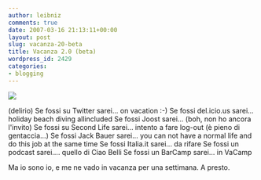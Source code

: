 ```yaml
---
author: leibniz
comments: true
date: 2007-03-16 21:13:11+00:00
layout: post
slug: vacanza-20-beta
title: Vacanza 2.0 (beta)
wordpress_id: 2429
categories:
- blogging
---
```


![](http://www.leibniz-blogs.it/gallery/tanning.png)

(delirio)
Se fossi su Twitter sarei... on vacation :-)
Se fossi del.icio.us sarei... holiday beach diving allincluded
Se fossi Joost sarei... (boh, non ho ancora l'invito)
Se fossi su Second Life sarei... intento a fare log-out (è pieno di gentaccia...)
Se fossi Jack Bauer sarei... you can not have a normal life and do this job at the same time
Se fossi Italia.it sarei... da rifare
Se fossi un podcast sarei.... quello di Ciao Belli
Se fossi un BarCamp sarei... in VaCamp

Ma io sono io, e me ne vado in vacanza per una settimana. A presto.

